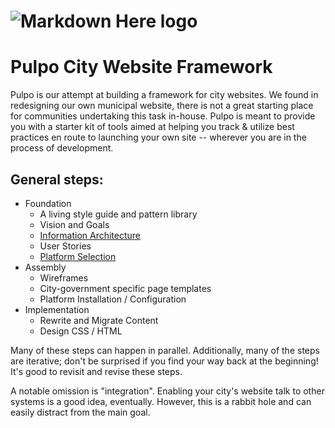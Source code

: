 # ![Markdown Here logo](http://i.imgur.com/SwQktkI.png) 
# Pulpo City Website Framework

Pulpo is our attempt at building a framework for city websites. We found in redesigning our own municipal website, there is not a great starting place for communities undertaking this task in-house. Pulpo is meant to provide you with a starter kit of tools aimed at helping you track & utilize best practices en route to launching your own site -- wherever you are in the process of development. 

## General steps:

  - Foundation
    - A living style guide and pattern library
    - Vision and Goals
    - [Information Architecture](docs/ia.md)
    - User Stories
    - [Platform Selection](docs/platform.md)
  - Assembly 
    - Wireframes
    - City-government specific page templates
    - Platform Installation / Configuration 
  - Implementation
    - Rewrite and Migrate Content
    - Design CSS / HTML 

Many of these steps can happen in parallel. Additionally, many of the steps are iterative; don't be surprised if you find your way back at the beginning! It's good to revisit and revise these steps. 

A notable omission is "integration". Enabling your city's website talk to other systems is a good idea, eventually. However, this is a rabbit hole and can easily distract from the main goal.
